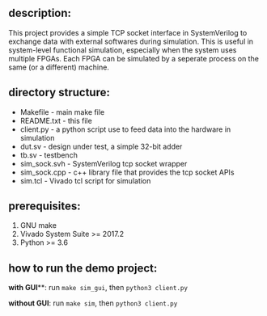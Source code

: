 ## description:
This project provides a simple TCP socket interface in SystemVerilog to exchange data with external softwares during simulation. This is useful in system-level functional simulation, especially when the system uses multiple FPGAs. Each FPGA can be simulated by a seperate process on the same (or a different) machine.

## directory structure:
- Makefile     - main make file
- README.txt   - this file
- client.py    - a python script use to feed data into the hardware in simulation
- dut.sv       - design under test, a simple 32-bit adder
- tb.sv        - testbench
- sim_sock.svh - SystemVerilog tcp socket wrapper
- sim_sock.cpp - c++ library file that provides the tcp socket APIs
- sim.tcl      - Vivado tcl script for simulation

## prerequisites:
1. GNU make
2. Vivado System Suite >= 2017.2
3. Python >= 3.6

## how to run the demo project:
**with GUI****: run `make sim_gui`, then `python3 client.py`

**without GUI**: run `make sim`, then `python3 client.py`